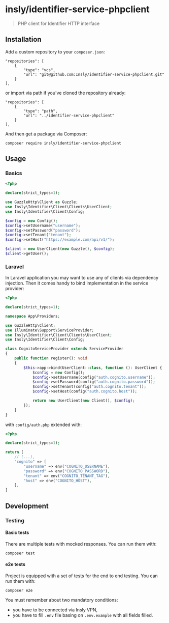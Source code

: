 # insly/identifier-service-phpclient

> PHP client for Identifier HTTP interface

## Installation

Add a custom repository to your `composer.json`:

```
"repositories": [
    {
        "type": "vcs",
        "url": "git@github.com:Insly/identifier-service-phpclient.git"
    }
],
```

or import via path if you've cloned the repository already:

```
"repositories": [
    {
        "type": "path",
        "url": "../identifier-service-phpclient"
    }
],
```

And then get a package via Composer:

``` 
composer require insly/identifier-service-phpclient
```

## Usage

### Basics

```php
<?php

declare(strict_types=1);

use GuzzleHttp\Client as Guzzle;
use Insly\Identifier\Client\Clients\UserClient;
use Insly\Identifier\Client\Config;

$config = new Config();
$config->setUsername("username");
$config->setPassword("password");
$config->setTenant("tenant");
$config->setHost("https://example.com/api/v1/");

$client = new UserClient(new Guzzle(), $config);
$client->getUser();
```

### Laravel

In Laravel application you may want to use any of clients via dependency injection. Then it comes handy to bind
implementation in the service provider:

```php
<?php

declare(strict_types=1);

namespace App\Providers;

use GuzzleHttp\Client;
use Illuminate\Support\ServiceProvider;
use Insly\Identifier\Client\Clients\UserClient;
use Insly\Identifier\Client\Config;

class CognitoServiceProvider extends ServiceProvider
{
    public function register(): void
    {
        $this->app->bind(UserClient::class, function (): UserClient {
            $config = new Config();
            $config->setUsername(config("auth.cognito.username"));
            $config->setPassword(config("auth.cognito.password"));
            $config->setTenant(config("auth.cognito.tenant"));
            $config->setHost(config("auth.cognito.host"));

            return new UserClient(new Client(), $config);
        });
    }
}

```

with `config/auth.php` extended with:

```php
<?php

declare(strict_types=1);

return [
    // (...),
    "cognito" => [
        "username" => env("COGNITO_USERNAME"),
        "password" => env("COGNITO_PASSWORD"),
        "tenant" => env("COGNITO_TENANT_TAG"),
        "host" => env("COGNITO_HOST"),
    ],
]
```

## Development

### Testing

#### Basic tests

There are multiple tests with mocked responses. You can run them with:

```
composer test
```

#### e2e tests

Project is equipped with a set of tests for the end to end testing. You can run them with:

```
composer e2e
```

You must remember about two mandatory conditions:

* you have to be connected via Insly VPN,
* you have to fill `.env` file basing on `.env.example` with all fields filled.